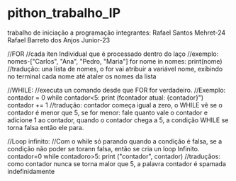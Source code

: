 # pithon_trabalho_IP
trabalho de iniciação a programação
integrantes: 
Rafael Santos Mehret-24
Rafael Barreto dos Anjos Junior-23


//FOR
//cada iten Individual que é processado dentro do laço
//exemplo:
  nomes-["Carlos", "Ana", "Pedro, "Maria"]
  for nome in nomes:
  print(nome)
//tradução: una lista de nomes, o for vai atribuir a variável nome, exibindo no terminal cada nome até ataler os nomes da lista

//WHILE:
//executa un comando desde que FOR for verdadeiro.
//Exemplo:
  contador = 0
  while contador<5:
  print (fcontador atual: {contador}")
  contador += 1
//tradução: contador começa igual a zero, o WHILE vê se o contador é menor que 5, se for menor: fale quanto vale o contador e adicione 1 ao contador, quando o contador chega a 5, a condição WHILE se torna falsa então ele para.

//Loop infinito:
//Com o while só parando quando a condição é falsa, se a condição não poder se torann falsa, então se cria un loop Infinito.
  contador=0
  while contadoro>5:
  print ("contador", contador)
//traduçãos: como contador nunca se torna malor que 5, a palavra contador é spamada indefinidamente
